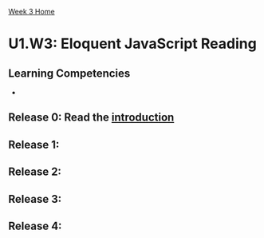 [Week 3 Home](../)

# U1.W3: Eloquent JavaScript Reading


## Learning Competencies
-


## Release 0: Read the [introduction](http://eloquentjavascript.net/00_intro.html)

## Release 1:

## Release 2:

## Release 3:

## Release 4:





